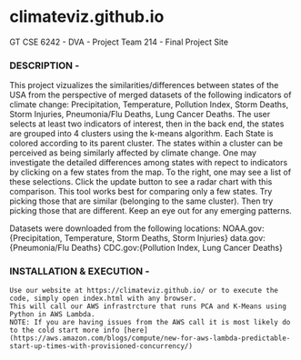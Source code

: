 # climateviz.github.io
GT CSE 6242 - DVA - Project Team 214 - Final Project Site

### DESCRIPTION - 
This project vizualizes the similarities/differences between states of the USA from the perspective of merged datasets of the following indicators of climate change: Precipitation, Temperature, Pollution Index, Storm Deaths, Storm Injuries, Pneumonia/Flu Deaths, Lung Cancer Deaths. The user selects at least two indicators of interest, then in the back end, the states are grouped into 4 clusters using the k-means algorithm. Each State is colored according to its parent cluster. The states within a cluster can be perceived as being similarly affected by climate change.
One may investigate the detailed differences among states with repect to indicators by clicking on a few states from the map. To the right, one may see a list of these selections. Click the update button to see a radar chart with this comparison. This tool works best for comparing only a few states. Try picking those that are similar (belonging to the same cluster). Then try picking those that are different. Keep an eye out for any emerging patterns.

Datasets were downloaded from the following locations:
    NOAA.gov:{Precipitation, Temperature, Storm Deaths, Storm Injuries}
    data.gov:{Pneumonia/Flu Deaths}
    CDC.gov:{Pollution Index, Lung Cancer Deaths}
### INSTALLATION  & EXECUTION - 
    Use our website at https://climateviz.github.io/ or to execute the code, simply open index.html with any browser. 
    This will call our AWS infrastrcture that runs PCA and K-Means using Python in AWS Lambda.
    NOTE: If you are having issues from the AWS call it is most likely do to the cold start more info [here](https://aws.amazon.com/blogs/compute/new-for-aws-lambda-predictable-start-up-times-with-provisioned-concurrency/)
